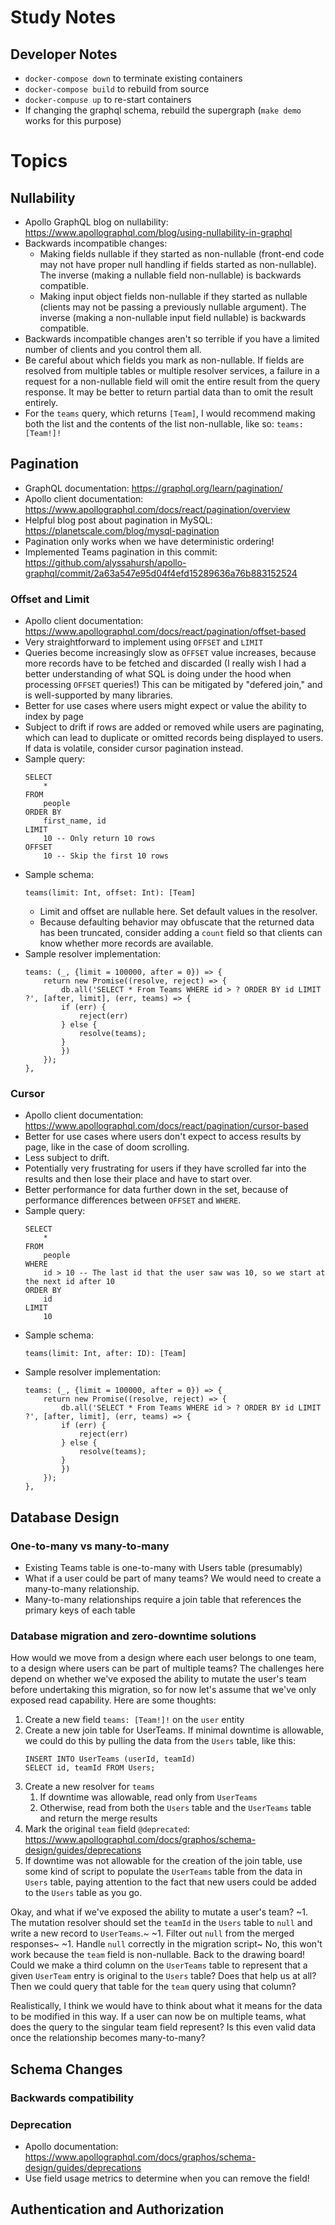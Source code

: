 # Study Notes
## Developer Notes
* `docker-compose down` to terminate existing containers
* `docker-compose build` to rebuild from source
* `docker-compuse up` to re-start containers
* If changing the graphql schema, rebuild the supergraph (`make demo` works for this purpose)

# Topics

## Nullability
* Apollo GraphQL blog on nullability: https://www.apollographql.com/blog/using-nullability-in-graphql
* Backwards incompatible changes:
    * Making fields nullable if they started as non-nullable (front-end code may not have proper null handling if fields started as non-nullable). The inverse (making a nullable field non-nullable) is backwards compatible.
    * Making input object fields non-nullable if they started as nullable (clients may not be passing a previously nullable argument). The inverse (making a non-nullable input field nullable) is backwards compatible.
* Backwards incompatible changes aren't so terrible if you have a limited number of clients and you control them all.
* Be careful about which fields you mark as non-nullable. If fields are resolved from multiple tables or multiple resolver services, a failure in a request for a non-nullable field will omit the entire result from the query response. It may be better to return partial data than to omit the result entirely.
* For the `teams` query, which returns `[Team]`, I would recommend making both the list and the contents of the list non-nullable, like so: `teams: [Team!]!`

## Pagination
* GraphQL documentation: https://graphql.org/learn/pagination/
* Apollo client documentation: https://www.apollographql.com/docs/react/pagination/overview
* Helpful blog post about pagination in MySQL: https://planetscale.com/blog/mysql-pagination
* Pagination only works when we have deterministic ordering!
* Implemented Teams pagination in this commit: https://github.com/alyssahursh/apollo-graphql/commit/2a63a547e95d04f4efd15289636a76b883152524
### Offset and Limit
* Apollo client documentation: https://www.apollographql.com/docs/react/pagination/offset-based
* Very straightforward to implement using `OFFSET` and `LIMIT`
* Queries become increasingly slow as `OFFSET` value increases, because more records have to be fetched and discarded (I really wish I had a better understanding of what SQL is doing under the hood when processing `OFFSET` queries!) This can be mitigated by "defered join," and is well-supported by many libraries.
* Better for use cases where users might expect or value the ability to index by page
* Subject to drift if rows are added or removed while users are paginating, which can lead to duplicate or omitted records being displayed to users. If data is volatile, consider cursor pagination instead.
* Sample query: 
    ```
    SELECT
        *
    FROM
        people
    ORDER BY
        first_name, id
    LIMIT
        10 -- Only return 10 rows
    OFFSET
        10 -- Skip the first 10 rows
    ```
* Sample schema:
    ```
    teams(limit: Int, offset: Int): [Team]
    ```
    * Limit and offset are nullable here. Set default values in the resolver.
    * Because defaulting behavior may obfuscate that the returned data has been truncated, consider adding a `count` field so that clients can know whether more records are available.
* Sample resolver implementation:
    ```
    teams: (_, {limit = 100000, after = 0}) => {
        return new Promise((resolve, reject) => {
            db.all('SELECT * From Teams WHERE id > ? ORDER BY id LIMIT ?', [after, limit], (err, teams) => {
            if (err) {
                reject(err)
            } else {
                resolve(teams);
            }
            })
        });
    },
    ```

### Cursor
* Apollo client documentation: https://www.apollographql.com/docs/react/pagination/cursor-based
* Better for use cases where users don't expect to access results by page, like in the case of doom scrolling.
* Less subject to drift.
* Potentially very frustrating for users if they have scrolled far into the results and then lose their place and have to start over.
* Better performance for data further down in the set, because of performance differences between `OFFSET` and `WHERE`.
* Sample query:
    ```
    SELECT
        *
    FROM
        people
    WHERE
        id > 10 -- The last id that the user saw was 10, so we start at the next id after 10
    ORDER BY
        id
    LIMIT
        10
    ```
* Sample schema:
    ```
    teams(limit: Int, after: ID): [Team]
    ```
* Sample resolver implementation:
    ```
    teams: (_, {limit = 100000, after = 0}) => {
        return new Promise((resolve, reject) => {
            db.all('SELECT * From Teams WHERE id > ? ORDER BY id LIMIT ?', [after, limit], (err, teams) => {
            if (err) {
                reject(err)
            } else {
                resolve(teams);
            }
            })
        });
    },
    ```

## Database Design
### One-to-many vs many-to-many
* Existing Teams table is one-to-many with Users table (presumably)
* What if a user could be part of many teams? We would need to create a many-to-many relationship.
* Many-to-many relationships require a join table that references the primary keys of each table
### Database migration and zero-downtime solutions
How would we move from a design where each user belongs to one team, to a design where users can be part of multiple teams? The challenges here depend on whether we've exposed the ability to mutate the user's team before undertaking this migration, so for now let's assume that we've only exposed read capability. Here are some thoughts:
1. Create a new field `teams: [Team!]!` on the `user` entity
1. Create a new join table for UserTeams. If minimal downtime is allowable, we could do this by pulling the data from the `Users` table, like this:
    ```
    INSERT INTO UserTeams (userId, teamId)
    SELECT id, teamId FROM Users;
    ```
1. Create a new resolver for `teams`
    1. If downtime was allowable, read only from `UserTeams`
    1. Otherwise, read from both the `Users` table and the `UserTeams` table and return the merge results
1. Mark the original `team` field `@deprecated`: https://www.apollographql.com/docs/graphos/schema-design/guides/deprecations
1. If downtime was not allowable for the creation of the join table, use some kind of script to populate the `UserTeams` table from the data in `Users` table, paying attention to the fact that new users could be added to the `Users` table as you go.

Okay, and what if we've exposed the ability to mutate a user's team?
~1. The mutation resolver should set the `teamId` in the `Users` table to `null` and write a new record to `UserTeams`.~ 
~1. Filter out `null` from the merged responses~
~1. Handle `null` correctly in the migration script~
No, this won't work because the `team` field is non-nullable. Back to the drawing board! Could we make a third column on the `UserTeams` table to represent that a given `UserTeam` entry is original to the `Users` table? Does that help us at all? Then we could query that table for the `team` query using that column?

Realistically, I think we would have to think about what it means for the data to be modified in this way. If a user can now be on multiple teams, what does the query to the singular team field represent? Is this even valid data once the relationship becomes many-to-many?

## Schema Changes
### Backwards compatibility
### Deprecation
* Apollo documentation: https://www.apollographql.com/docs/graphos/schema-design/guides/deprecations
* Use field usage metrics to determine when you can remove the field!

## Authentication and Authorization